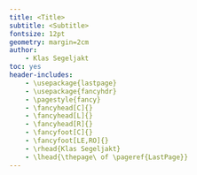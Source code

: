 ```yaml
---
title: <Title>
subtitle: <Subtitle>
fontsize: 12pt
geometry: margin=2cm
author:
    - Klas Segeljakt
toc: yes
header-includes:
    - \usepackage{lastpage}
    - \usepackage{fancyhdr}
    - \pagestyle{fancy}
    - \fancyhead[C]{}
    - \fancyhead[L]{}
    - \fancyhead[R]{}
    - \fancyfoot[C]{}
    - \fancyfoot[LE,RO]{}
    - \rhead{Klas Segeljakt}
    - \lhead{\thepage\ of \pageref{LastPage}}
---
```


